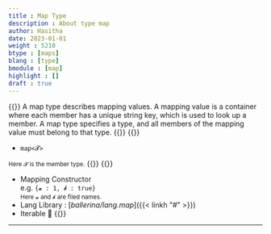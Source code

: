 ```yaml
---
title : Map Type
description : About type map
author: Hasitha
date: 2023-01-01
weight : 5210
btype : [maps]
blang : [type]
bmodule : [map]
highlight : []
draft : true
---
```

{{<md class="summary">}} 
A map type describes mapping values. A mapping value is a container where each member has a unique string key, which is used to look up a member. A map type specifies a type, and all members of the mapping value must belong to that type.
{{</md>}}
{{<md class="syntax">}}
* `map<𝓣>`

<small>Here 𝓣 is the member type.</small>
{{</md>}}
{{<md class="tldr">}}
* Mapping Constructor<br> e.g. `{𝓪 : 1, 𝓫 : true}` <br> <small>Here 𝓪 and 𝓫 are filed names.</small>
* Lang Library : [*ballerina/lang.map*]({{< linkh "#" >}})
* Iterable 🔁
{{</md>}}
<!--more-->
<hr>
